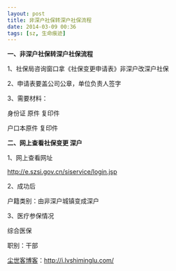 ```yaml
---
layout: post
title: 非深户社保转深户社保流程
date: 2014-03-09 00:36
tags: [sz, 生命痕迹]
---
```

<strong>一、非深户社保转深户社保流程</strong>

1、社保局咨询窗口拿《社保变更申请表》非深户改深户社保

2、申请表要盖公司公章，单位负责人签字

3、需要材料：

身份证 原件 复印件

户口本原件 复印件

<strong>二、网上查看社保变更 深户</strong>

1、网上查看网址

<a href="http://e.szsi.gov.cn/siservice/login.jsp" target="_blank">http://e.szsi.gov.cn/siservice/login.jsp</a>

2、成功后

户籍类别：由非深户城镇变成深户

3、医疗参保情况

综合医保

职别：干部

<a href="http://i.lvshiminglu.com/">尘世客博客</a>：<a href="http://i.lvshiminglu.com/">http://i.lvshiminglu.com/</a>

